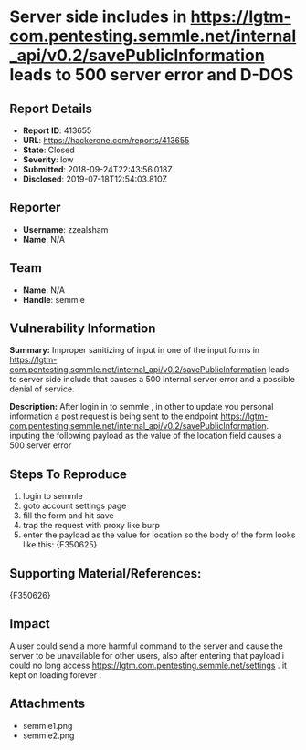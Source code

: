 # Server side includes in https://lgtm-com.pentesting.semmle.net/internal_api/v0.2/savePublicInformation leads to 500 server error and  D-DOS

## Report Details
- **Report ID**: 413655
- **URL**: https://hackerone.com/reports/413655
- **State**: Closed
- **Severity**: low
- **Submitted**: 2018-09-24T22:43:56.018Z
- **Disclosed**: 2019-07-18T12:54:03.810Z

## Reporter
- **Username**: zzealsham
- **Name**: N/A

## Team
- **Name**: N/A
- **Handle**: semmle

## Vulnerability Information
**Summary:** 
Improper sanitizing of input in one of the input forms in https://lgtm-com.pentesting.semmle.net/internal_api/v0.2/savePublicInformation leads to server side include that causes a 500 internal server error and a possible denial of service.

**Description:** 
After login in to semmle , in other to update you personal information a post request is being sent to the endpoint https://lgtm-com.pentesting.semmle.net/internal_api/v0.2/savePublicInformation. inputing the following payload as the value of the location field causes a 500 server error
## Steps To Reproduce
1. login  to semmle
2. goto account settings page
3. fill the form and hit save
4. trap the request with proxy like burp
5. enter the payload <!--#config timefmt="A %B %d %Y %r"--> as the value for location so the body of the form looks like this:
  {F350625} 
 
## Supporting Material/References:
{F350626}

## Impact

A user could  send a more harmful command to the server and cause the server to be unavailable for other users, also after entering that payload i could no long access 
       https://lgtm.com.pentesting.semmle.net/settings . it kept on loading forever .

## Attachments
- semmle1.png
- semmle2.png
